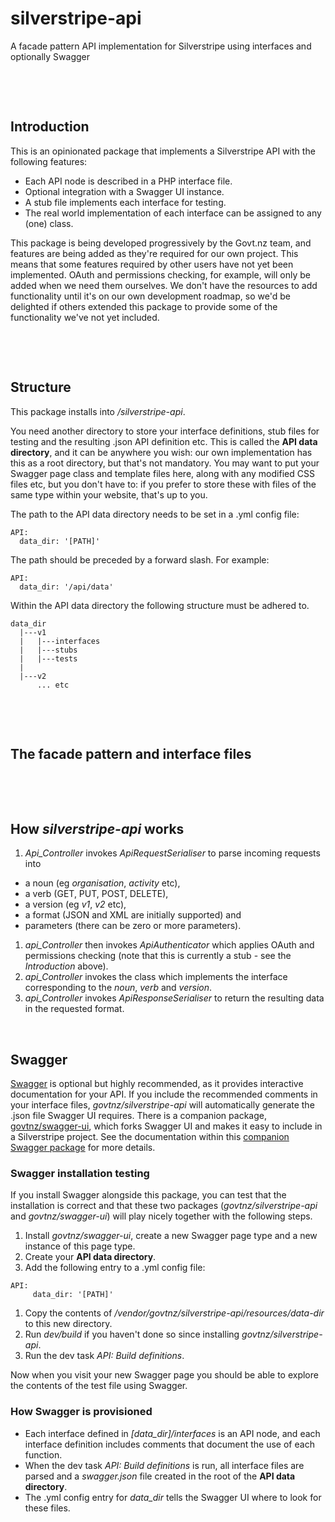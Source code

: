 # silverstripe-api
A facade pattern API implementation for Silverstripe using interfaces and optionally Swagger

&nbsp;

&nbsp;
## Introduction
This is an opinionated package that implements a Silverstripe API with the following features:
* Each API node is described in a PHP interface file.
* Optional integration with a Swagger UI instance.
* A stub file implements each interface for testing.
* The real world implementation of each interface can be assigned to any (one) class.

This package is being developed progressively by the Govt.nz team, and features are being added as they're required for our own project. 
This means that some features required by other users have not yet been implemented. OAuth and permissions checking, for example, will only be added when we need them ourselves.
We don't have the resources to add functionality until it's on our own development roadmap, so we'd be delighted if others extended this package to provide some of the functionality we've not yet included.

&nbsp;

&nbsp;
## Structure
This package installs into */silverstripe-api*.

You need another directory to store your interface definitions, stub files for testing and the resulting .json API definition etc.
This is called the **API data directory**, and it can be anywhere you wish: our own implementation has this as a root directory, but that's not mandatory.
You may want to put your Swagger page class and template files here, along with any modified CSS files etc, but you don't have to:
if you prefer to store these with files of the same type within your website, that's up to you.

The path to the API data directory needs to be set in a .yml config file:
```
API:
  data_dir: '[PATH]'
```
The path should be preceded by a forward slash. For example:
```
API:
  data_dir: '/api/data'
```

Within the API data directory the following structure must be adhered to.
```
data_dir
  |---v1
  |   |---interfaces 
  |   |---stubs
  |   |---tests  
  |
  |---v2
      ... etc   
```

&nbsp;

&nbsp;
## The facade pattern and interface files


&nbsp;

&nbsp;
## How *silverstripe-api* works
1. *Api_Controller* invokes *ApiRequestSerialiser* to parse incoming requests into 
  * a noun (eg *organisation*, *activity* etc), 
  * a verb (GET, PUT, POST, DELETE), 
  * a version (eg *v1*, *v2* etc),
  * a format (JSON and XML are initially supported) and 
  * parameters (there can be zero or more parameters).
1. *api_Controller* then invokes *ApiAuthenticator* which applies OAuth and permissions checking (note that this is currently a stub - see the *Introduction* above).
1. *api_Controller* invokes the class which implements the interface corresponding to the *noun*, *verb* and *version*.
1. *api_Controller* invokes *ApiResponseSerialiser* to return the resulting data in the requested format.   
 

&nbsp;
## Swagger
[Swagger](http://swagger.io/) is optional but highly recommended, as it provides interactive documentation for your API.
If you include the recommended comments in your interface files, *govtnz/silverstripe-api* will automatically generate the .json file Swagger UI requires.
There is a companion package, [govtnz/swagger-ui](https://github.com/govtnz/swagger-ui.git), which forks Swagger UI and makes it easy to include in a Silverstripe project.
See the documentation within this [companion Swagger package](https://github.com/govtnz/swagger-ui.git) for more details.

### Swagger installation testing
If you install Swagger alongside this package, you can test that the installation is correct and that these two packages 
(*govtnz/silverstripe-api* and *govtnz/swagger-ui*) will play nicely together with the following steps.

1. Install *govtnz/swagger-ui*, create a new Swagger page type and a new instance of this page type.
1. Create your **API data directory**.
1. Add the following entry to a .yml config file:
```
API:
     data_dir: '[PATH]'
```
1. Copy the contents of */vendor/govtnz/silverstripe-api/resources/data-dir* to this new directory.
1. Run *dev/build* if you haven't done so since installing *govtnz/silverstripe-api*.
1. Run the dev task *API: Build definitions*.
 
Now when you visit your new Swagger page you should be able to explore the contents of the test file using Swagger.

### How Swagger is provisioned 
* Each interface defined in *[data_dir]/interfaces* is an API node, and each interface definition includes comments that document the use of each function.
* When the dev task *API: Build definitions* is run, all interface files are parsed and a *swagger.json* file created in the root of the **API data directory**.
* The .yml config entry for *data_dir* tells the Swagger UI where to look for these files.


